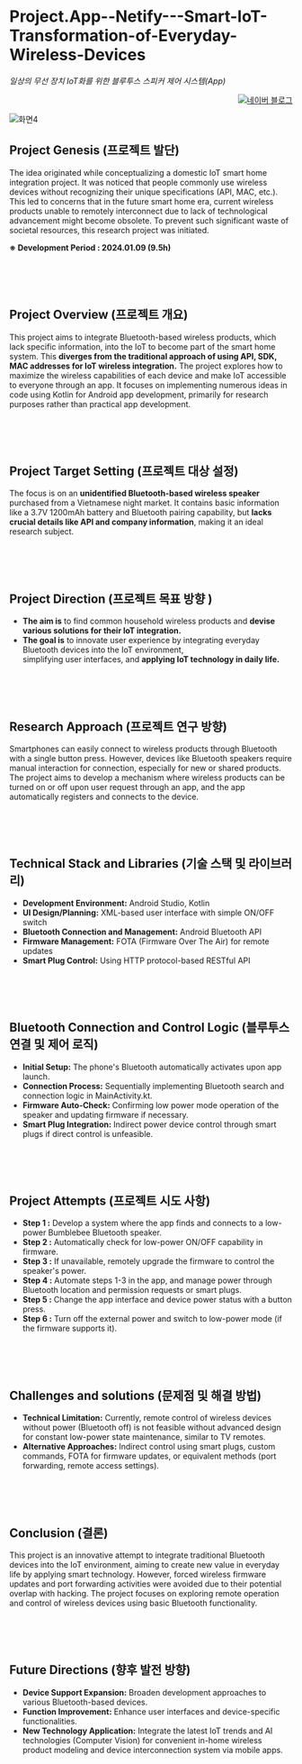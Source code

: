 # Project.App--Netify---Smart-IoT-Transformation-of-Everyday-Wireless-Devices
_일상의 무선 장치 IoT화를 위한 블루투스 스피커 제어 시스템(App)_

<p align="right">
  <a href="https://blog.naver.com/pixelwizard/223317548521">
    <img src="https://img.shields.io/badge/한국어%20번역본-03C75A?style=flat-square&logo=Naver&logoColor=white" alt="네이버 블로그">
  </a> </p>  
  
![화면4](https://github.com/pixelwizard2/Project.App--Netify---Smart-IoT-Transformation-of-Everyday-Wireless-Devices/assets/138272416/29a1e1cc-0f22-453b-97dd-d65fbf48d09f)

## Project Genesis (프로젝트 발단)

The idea originated while conceptualizing a domestic IoT smart home integration project. It was noticed that people commonly use wireless devices without recognizing their unique specifications (API, MAC, etc.). This led to concerns that in the future smart home era, current wireless products unable to remotely interconnect due to lack of technological advancement might become obsolete. To prevent such significant waste of societal resources, this research project was initiated.

**※ Development Period : 2024.01.09 (9.5h)**

<br> <br> <br>

## Project Overview (프로젝트 개요)

This project aims to integrate Bluetooth-based wireless products, which lack specific information, into the IoT to become part of the smart home system. This **diverges from the traditional approach of using API, SDK, MAC addresses for IoT wireless integration.** The project explores how to maximize the wireless capabilities of each device and make IoT accessible to everyone through an app. It focuses on implementing numerous ideas in code using Kotlin for Android app development, primarily for research purposes rather than practical app development.

<br> <br> <br>

## Project Target Setting (프로젝트 대상 설정)

The focus is on an **unidentified Bluetooth-based wireless speaker** purchased from a Vietnamese night market. It contains basic information like a 3.7V 1200mAh battery and Bluetooth pairing capability, but **lacks crucial details like API and company information**, making it an ideal research subject.

<br> <br> <br>

## Project Direction (프로젝트 목표 방향 )

- **The aim is** to find common household wireless products and **devise various solutions for their IoT integration.** 
- **The goal is** to innovate user experience by integrating everyday Bluetooth devices into the IoT environment,  
                simplifying user interfaces, and **applying IoT technology in daily life.**

<br> <br> <br>

## Research Approach (프로젝트 연구 방향)

Smartphones can easily connect to wireless products through Bluetooth with a single button press. However, devices like Bluetooth speakers require manual interaction for connection, especially for new or shared products. The project aims to develop a mechanism where wireless products can be turned on or off upon user request through an app, and the app automatically registers and connects to the device.

<br> <br> <br>

## Technical Stack and Libraries (기술 스택 및 라이브러리)

- **Development Environment:** Android Studio, Kotlin
- **UI Design/Planning:** XML-based user interface with simple ON/OFF switch
- **Bluetooth Connection and Management:** Android Bluetooth API
- **Firmware Management:** FOTA (Firmware Over The Air) for remote updates
- **Smart Plug Control:** Using HTTP protocol-based RESTful API

<br> <br> <br>

## Bluetooth Connection and Control Logic (블루투스 연결 및 제어 로직)

- **Initial Setup:** The phone's Bluetooth automatically activates upon app launch.
- **Connection Process:** Sequentially implementing Bluetooth search and connection logic in MainActivity.kt.
- **Firmware Auto-Check:** Confirming low power mode operation of the speaker and updating firmware if necessary.
- **Smart Plug Integration:** Indirect power device control through smart plugs if direct control is unfeasible.

<br> <br> <br>

## Project Attempts (프로젝트 시도 사항)

- **Step 1 :** Develop a system where the app finds and connects to a low-power Bumblebee Bluetooth speaker.
- **Step 2 :** Automatically check for low-power ON/OFF capability in firmware.
- **Step 3 :** If unavailable, remotely upgrade the firmware to control the speaker's power.
- **Step 4 :** Automate steps 1-3 in the app, and manage power through Bluetooth location and permission requests or smart plugs.
- **Step 5 :** Change the app interface and device power status with a button press.
- **Step 6 :** Turn off the external power and switch to low-power mode (if the firmware supports it).

<br> <br> <br>

## Challenges and solutions (문제점 및 해결 방법)

- **Technical Limitation:** Currently, remote control of wireless devices without power (Bluetooth off) is not feasible without advanced design for constant low-power state maintenance, similar to TV remotes.
- **Alternative Approaches:** Indirect control using smart plugs, custom commands, FOTA for firmware updates, or equivalent methods (port forwarding, remote access settings).

<br> <br> <br>

## Conclusion (결론)

This project is an innovative attempt to integrate traditional Bluetooth devices into the IoT environment, aiming to create new value in everyday life by applying smart technology. However, forced wireless firmware updates and port forwarding activities were avoided due to their potential overlap with hacking. The project focuses on exploring remote operation and control of wireless devices using basic Bluetooth functionality.

<br> <br> <br>

## Future Directions (향후 발전 방향)

- **Device Support Expansion:** Broaden development approaches to various Bluetooth-based devices.
- **Function Improvement:** Enhance user interfaces and device-specific functionalities.
- **New Technology Application:** Integrate the latest IoT trends and AI technologies (Computer Vision) for convenient in-home wireless product modeling and device interconnection system via mobile apps.
